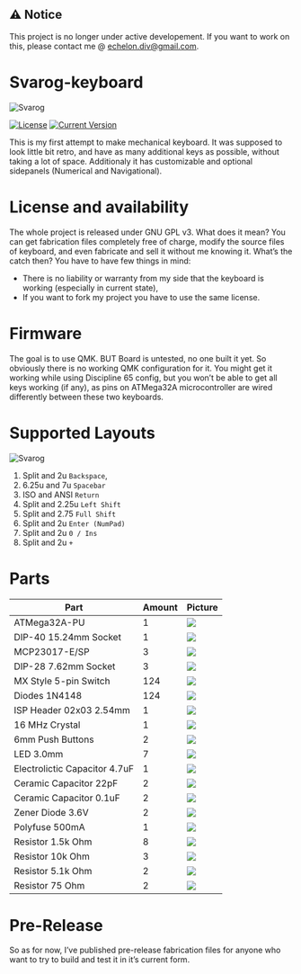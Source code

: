 ## ⚠ Notice

This project is no longer under active developement. If you want to work on this, please contact me @ [echelon.div@gmail.com](mailto:echelon.div@gmail.com).

# Svarog-keyboard

![Svarog](doc/svarog-keyboard.png)

[![License](https://img.shields.io/github/license/Sheerley/Svarog-keyboard)](https://github.com/Sheerley/Svarog-keyboard/blob/master/LICENSE)
[![Current Version](https://img.shields.io/github/tag/Sheerley/Svarog-keyboard)](https://github.com/Sheerley/Svarog-keyboard/tags)

This is my first attempt to make mechanical keyboard. It was supposed to look little bit retro, and have as many additional keys as possible, without taking a lot of space. Additionaly it has customizable and optional sidepanels (Numerical and Navigational).

# License and availability

The whole project is released under GNU GPL v3. What does it mean? You can get fabrication files completely free of charge, modify the source files of keyboard, and even fabricate and sell it without me knowing it. What’s the catch then? You have to have few things in mind:
- There is no liability or warranty from my side that the keyboard is working (especially in current state),
- If you want to fork my project you have to use the same license.

# Firmware

The goal is to use QMK. BUT Board is untested, no one built it yet. So obviously there is no working QMK configuration for it. You might get it working while using Discipline 65 config, but you won’t be able to get all keys working (if any), as pins on ATMega32A microcontroller are wired differently between these two keyboards.

# Supported Layouts

![Svarog](doc/keyboard-all-layouts.png)

1. Split and 2u `Backspace`,
2. 6.25u and 7u `Spacebar`
3. ISO and ANSI `Return`
4. Split and 2.25u `Left Shift`
5. Split and 2.75 `Full Shift`
6. Split and 2u `Enter (NumPad)`
7. Split and 2u `0 / Ins`
8. Split and 2u `+`

# Parts

|Part|Amount|Picture|
|---|---|---|
|ATMega32A-PU|1|![](./doc/bom-jpg/AM32apu.jpg)|
|DIP-40 15.24mm Socket|1|![](./doc/bom-jpg/d40s.jpg)|
|MCP23017-E/SP|3|![](./doc/bom-jpg/MCP23017esp.jpg)|
|DIP-28 7.62mm Socket|3|![](./doc/bom-jpg/d28s.jpg)|
|MX Style 5-pin Switch|124|![](./doc/bom-jpg/mx.jpg)|
|Diodes 1N4148|124|![](./doc/bom-jpg/D1N4148.jpg)|
|ISP Header 02x03 2.54mm|1|![](./doc/bom-jpg/02x03m.jpg)|
|16 MHz Crystal|1|![](./doc/bom-jpg/16MHz.jpg)|
|6mm Push Buttons|2|![](./doc/bom-jpg/pb6mm.jpg)|
|LED 3.0mm|7|![](./doc/bom-jpg/led.jpg)|
|Electrolictic Capacitor 4.7uF|1|![](./doc/bom-jpg/C4-7u.jpg)|
|Ceramic Capacitor 22pF|2|![](./doc/bom-jpg/C22p.jpg)|
|Ceramic Capacitor 0.1uF|2|![](./doc/bom-jpg/C0-1u.jpg)|
|Zener Diode 3.6V|2|![](./doc/bom-jpg/DZ3-6v.jpg)|
|Polyfuse 500mA|1|![](./doc/bom-jpg/PF0-5.jpg)|
|Resistor 1.5k Ohm|8|![](./doc/bom-jpg/R1-5k.jpg)|
|Resistor 10k Ohm|3|![](./doc/bom-jpg/R10k.jpg)|
|Resistor 5.1k Ohm|2|![](./doc/bom-jpg/R5-1k.jpg)|
|Resistor 75 Ohm|2|![](./doc/bom-jpg/R75.jpg)|

# Pre-Release
So as for now, I’ve published pre-release fabrication files for anyone who want to try to build and test it in it’s current form.
